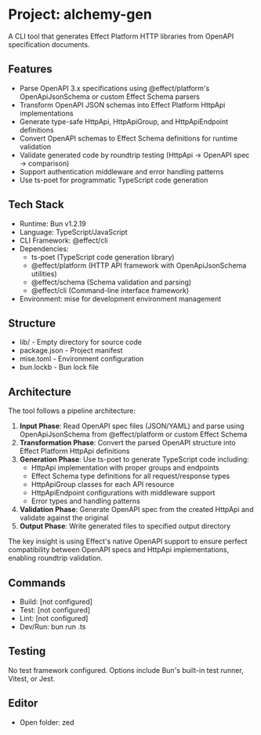 # Project: alchemy-gen
A CLI tool that generates Effect Platform HTTP libraries from OpenAPI specification documents.

## Features
- Parse OpenAPI 3.x specifications using @effect/platform's OpenApiJsonSchema or custom Effect Schema parsers
- Transform OpenAPI JSON schemas into Effect Platform HttpApi implementations
- Generate type-safe HttpApi, HttpApiGroup, and HttpApiEndpoint definitions
- Convert OpenAPI schemas to Effect Schema definitions for runtime validation
- Validate generated code by roundtrip testing (HttpApi → OpenAPI spec → comparison)
- Support authentication middleware and error handling patterns
- Use ts-poet for programmatic TypeScript code generation

## Tech Stack
- Runtime: Bun v1.2.19
- Language: TypeScript/JavaScript
- CLI Framework: @effect/cli
- Dependencies: 
  - ts-poet (TypeScript code generation library)
  - @effect/platform (HTTP API framework with OpenApiJsonSchema utilities)
  - @effect/schema (Schema validation and parsing)
  - @effect/cli (Command-line interface framework)
- Environment: mise for development environment management

## Structure
- lib/ - Empty directory for source code
- package.json - Project manifest
- mise.toml - Environment configuration
- bun.lockb - Bun lock file

## Architecture
The tool follows a pipeline architecture:
1. **Input Phase**: Read OpenAPI spec files (JSON/YAML) and parse using OpenApiJsonSchema from @effect/platform or custom Effect Schema
2. **Transformation Phase**: Convert the parsed OpenAPI structure into Effect Platform HttpApi definitions
3. **Generation Phase**: Use ts-poet to generate TypeScript code including:
   - HttpApi implementation with proper groups and endpoints
   - Effect Schema type definitions for all request/response types
   - HttpApiGroup classes for each API resource
   - HttpApiEndpoint configurations with middleware support
   - Error types and handling patterns
4. **Validation Phase**: Generate OpenAPI spec from the created HttpApi and validate against the original
5. **Output Phase**: Write generated files to specified output directory

The key insight is using Effect's native OpenAPI support to ensure perfect compatibility between OpenAPI specs and HttpApi implementations, enabling roundtrip validation.

## Commands
- Build: [not configured]
- Test: [not configured]
- Lint: [not configured]
- Dev/Run: bun run <filename>.ts

## Testing
No test framework configured. Options include Bun's built-in test runner, Vitest, or Jest.

## Editor
- Open folder: zed